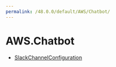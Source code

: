 ```yaml
---
permalink: /48.0.0/default/AWS/Chatbot/
---
```


# AWS.Chatbot



* [SlackChannelConfiguration](SlackChannelConfiguration.md)